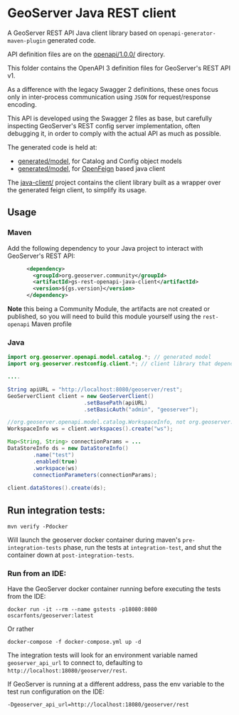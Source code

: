 # GeoServer Java REST client

A GeoServer REST API Java client library based on `openapi-generator-maven-plugin` generated code.

API definition files are on the [openapi/1.0.0/](openapi/1.0.0/) directory.

This folder contains the OpenAPI 3 definition files for GeoServer's REST API v1.

As a difference with the legacy Swagger 2 definitions, these ones focus only in inter-process
communication using `JSON` for request/response encoding.

This API is developed using the Swagger 2 files as base, but carefully inspecting GeoServer's REST config server
implementation, often debugging it, in order to comply with the actual API as much as possible.

The generated code is held at:

* [generated/model](generated/model), for Catalog and Config object models
* [generated/model](generated/feign-client), for [OpenFeign](https://github.com/OpenFeign/feign) based java client

The [java-client/](java-client) project contains the client library built as a wrapper over the generated feign client, to simplify its usage.

## Usage

### Maven

Add the following dependency to your Java project to interact with GeoServer's REST API:

```xml
      <dependency>
        <groupId>org.geoserver.community</groupId>
        <artifactId>gs-rest-openapi-java-client</artifactId>
        <version>${gs.version}</version>
      </dependency>
```
**Note** this being a Community Module, the artifacts are not created or published, so you will need to build this module yourself using the `rest-openapi` Maven profile

### Java

```java
import org.geoserver.openapi.model.catalog.*; // generated model
import org.geoserver.restconfig.client.*; // client library that depends on generated openfeign client

....

String apiURL = "http://localhost:8080/geoserver/rest";
GeoServerClient client = new GeoServerClient()
                        .setBasePath(apiURL)
                        .setBasicAuth("admin", "geoserver");

//org.geoserver.openapi.model.catalog.WorkspaceInfo, not org.geoserver.catalog.WorkspaceInfo...
WorkspaceInfo ws = client.workspaces().create("ws");

Map<String, String> connectionParams = ...
DataStoreInfo ds = new DataStoreInfo()
        .name("test")
        .enabled(true)
        .workspace(ws)
        connectionParameters(connectionParams);
        
client.dataStores().create(ds);

```

## Run integration tests:

```
mvn verify -Pdocker
```

Will launch the geoserver docker container during maven's `pre-integration-tests` phase, run the tests at
`integration-test`, and shut the container down at `post-integration-tests`.

### Run from an IDE:

Have the GeoServer docker container running before executing the tests from the IDE:

```
docker run -it --rm --name gstests -p18080:8080 oscarfonts/geoserver:latest
```

Or rather

```
docker-compose -f docker-compose.yml up -d
```

The integration tests will look for an environment variable named `geoserver_api_url` to connect to, defaulting to `http://localhost:18080/geoserver/rest`.

If GeoServer is running at a different address, pass the env variable to the test run configuration on the IDE:

```
-Dgeoserver_api_url=http://localhost:18080/geoserver/rest
```


